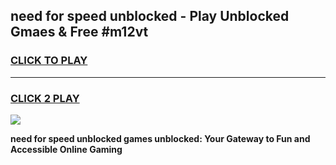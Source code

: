 
## need for speed unblocked - Play Unblocked Gmaes & Free #m12vt
<h3>
<a href="https://news.freeplayer.one?title=need_for_speed_unblocked&ref=24F">CLICK TO PLAY</a></h3>
<hr>

<h3>
<a href="https://news.freeplayer.one?title=need_for_speed_unblocked&ref=24F">CLICK 2 PLAY</a>
  
</h3>

<a href="https://news.freeplayer.one?title=need_for_speed_unblocked&ref=24F/"><img src="https://clearcache.store/games.png"></a>


**need for speed unblocked games unblocked: Your Gateway to Fun and Accessible Online Gaming**
